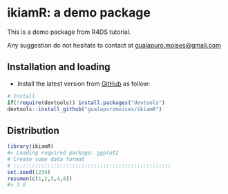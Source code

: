 ikiamR: a demo package
===============================================

This is a demo package from R4DS tutorial.

Any suggestion do not hesitate to contact at gualapuro.moises@gmail.com

Installation and loading
------------------------

-   Install the latest version from [GitHub](https://github.com/gualapuromoises/ikiamR) as follow:

``` r
# Install
if(!require(devtools)) install.packages("devtools")
devtools::install_github("gualapuromoises/ikiamR")
```

Distribution
------------

``` r
library(ikiamR)
#> Loading required package: ggplot2
# Create some data format
# :::::::::::::::::::::::::::::::::::::::::::::::::::
set.seed(1234)
resumen(c(1,2,3,4,8))
#> 3.6
```


